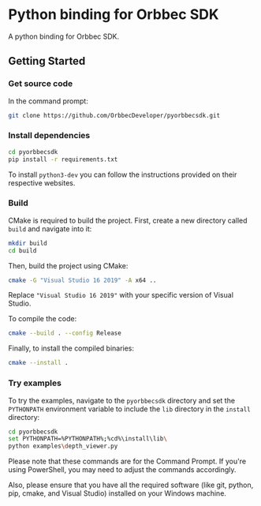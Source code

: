 # Python binding for Orbbec SDK

A python binding for Orbbec SDK.

## Getting Started

### Get source code

In the command prompt:

```bash
git clone https://github.com/OrbbecDeveloper/pyorbbecsdk.git
```

### Install dependencies

```bash
cd pyorbbecsdk
pip install -r requirements.txt
```

To install `python3-dev`  you can follow the instructions provided on their respective websites.

### Build

CMake is required to build the project. First, create a new directory called `build` and navigate into it:

```bash
mkdir build
cd build
```

Then, build the project using CMake:

```bash
cmake -G "Visual Studio 16 2019" -A x64 ..
```

Replace `"Visual Studio 16 2019"` with your specific version of Visual Studio.

To compile the code:

```bash
cmake --build . --config Release
```

Finally, to install the compiled binaries:

```bash
cmake --install .
```

### Try examples

To try the examples, navigate to the `pyorbbecsdk` directory and set the `PYTHONPATH` environment variable to include
the `lib` directory in the `install` directory:

```bash
cd pyorbbecsdk
set PYTHONPATH=%PYTHONPATH%;%cd%\install\lib\
python examples\depth_viewer.py
```

Please note that these commands are for the Command Prompt. If you're using PowerShell, you may need to adjust the
commands accordingly.

Also, please ensure that you have all the required software (like git, python, pip, cmake, and Visual Studio) installed
on your Windows machine.
